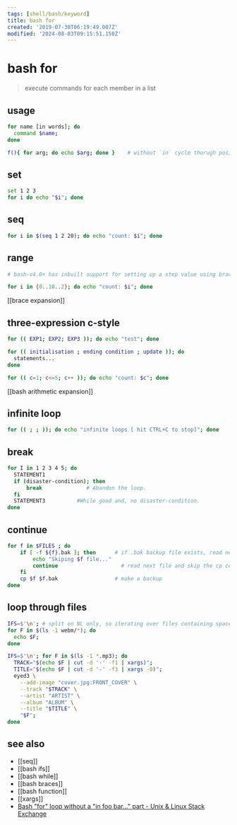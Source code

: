 ```yaml
---
tags: [shell/bash/keyword]
title: bash for
created: '2019-07-30T06:19:49.007Z'
modified: '2024-08-03T09:15:51.150Z'
---
```


# bash for

> execute commands for each member in a list

## usage

```sh
for name [in words]; do
  command $name;
done

f(){ for arg; do echo $arg; done }    # without `in` cycle thorugh positional arguments

```

## set

```sh
set 1 2 3
for i do echo "$i"; done
```

## seq

```sh
for i in $(seq 1 2 20); do echo "count: $i"; done

```

## range 

```sh
# bash-v4.0+ has inbuilt support for setting up a step value using brace expansion syntax: `{START..END..INCREMENT}` 

for i in {0..10..2}; do echo "count: $i"; done
```

[[brace expansion]]

## three-expression c-style

```sh
for (( EXP1; EXP2; EXP3 )); do echo "test"; done

for (( initialisation ; ending condition ; update )); do
  statements...
done

for (( c=1; c<=5; c++ )); do echo "count: $c"; done
```

[[bash arithmetic expansion]]

## infinite loop

```sh
for (( ; ; )); do echo "infinite loops [ hit CTRL+C to stop]"; done
```

## break

```sh
for I in 1 2 3 4 5; do
  STATEMENT1     
  if (disaster-condition); then
	  break    	         # Abandon the loop.
  fi
  STATEMENT3          #While good and, no disaster-condition.
done
```

## continue

```sh
for f in $FILES ; do
	if [ -f ${f}.bak ];	then      # if .bak backup file exists, read next file
		echo "Skiping $f file..."
		continue                    # read next file and skip the cp command
	fi
	cp $f $f.bak                  # make a backup
done
```

## loop through files

```sh
IFS=$'\n'; # split on NL only, so iterating over files containing spaces would be safe
for F in $(ls -1 webm/*); do 
  echo $F;
done

IFS=$'\n'; for F in $(ls -1 *.mp3); do 
  TRACK="$(echo $F | cut -d '-' -f1 | xargs)"; 
  TITLE="$(echo $F | cut -d '-' -f3 | xargs -0)"; 
  eyed3 \
    --add-image "cover.jpg:FRONT_COVER" \
    --track "$TRACK" \
    --artist "ARTIST" \
    --album "ALBUM" \
    --title "$TITLE" \
    "$F";  
done
```

## see also

- [[seq]]
- [[bash ifs]]
- [[bash while]]
- [[bash braces]]
- [[bash function]]
- [[xargs]]
- [Bash "for" loop without a "in foo bar..." part - Unix & Linux Stack Exchange](https://unix.stackexchange.com/a/417296/193945)
